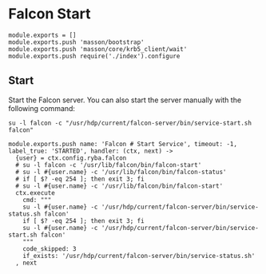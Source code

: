 
# Falcon Start

    module.exports = []
    module.exports.push 'masson/bootstrap'
    module.exports.push 'masson/core/krb5_client/wait'
    module.exports.push require('./index').configure

## Start

Start the Falcon server. You can also start the server manually with the
following command:

```
su -l falcon -c "/usr/hdp/current/falcon-server/bin/service-start.sh falcon"
```

    module.exports.push name: 'Falcon # Start Service', timeout: -1, label_true: 'STARTED', handler: (ctx, next) ->
      {user} = ctx.config.ryba.falcon
      # su -l falcon -c '/usr/lib/falcon/bin/falcon-start'
      # su -l #{user.name} -c '/usr/lib/falcon/bin/falcon-status'
      # if [ $? -eq 254 ]; then exit 3; fi
      # su -l #{user.name} -c '/usr/lib/falcon/bin/falcon-start'
      ctx.execute
        cmd: """
        su -l #{user.name} -c '/usr/hdp/current/falcon-server/bin/service-status.sh falcon'
        if [ $? -eq 254 ]; then exit 3; fi
        su -l #{user.name} -c '/usr/hdp/current/falcon-server/bin/service-start.sh falcon'
        """
        code_skipped: 3
        if_exists: '/usr/hdp/current/falcon-server/bin/service-status.sh'
      , next

